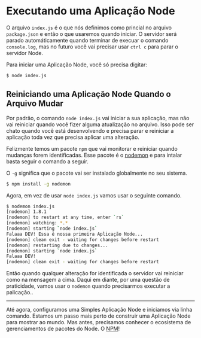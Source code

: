 # Executando uma Aplicação Node


O arquivo ```index.js``` é o que nós definimos como princial no arquivo ```package.json``` e então o que usaremos quando iniciar. O servidor será parado automáticamente quando terminar de execuar o comando ```console.log```, mas no futuro você vai precisar usar ```ctrl c``` para parar o servidor Node.

Para iniciar uma Aplicação Node, você só precisa digitar:


``` sh
$ node index.js
```


## Reiniciando uma Aplicação Node Quando o Arquivo Mudar

Por padrão, o comando ```node index.js``` vai iniciar a sua aplicação, mas não vai reiniciar quando você fizer alguma atualização no arquivo. Isso pode ser chato quando você está desenvolvendo e precisa parar e reiniciar a aplicação toda vez que precisa aplicar uma alteração.


Felizmente temos um pacote ```npm``` que vai monitorar e reiniciar quando mudanças forem identificadas. Esse pacote é o [nodemon](http://nodemon.io/) e para intalar basta seguir o comando a seguir.

O ```-g``` significa que o pacote vai ser instalado globalmente no seu sistema.


``` sh
$ npm install -g nodemon
```



Agora, em vez de usar ```node index.js``` vamos usar o seguinte comando.


``` sh
$ nodemon index.js
[nodemon] 1.8.1
[nodemon] to restart at any time, enter `rs`
[nodemon] watching: *.*
[nodemon] starting `node index.js`
Falaaa DEV! Essa é nossa primeira Aplicação Node...
[nodemon] clean exit - waiting for changes before restart
[nodemon] restarting due to changes...
[nodemon] starting `node index.js`
Falaaa DEV!
[nodemon] clean exit - waiting for changes before restart
```


Então quando qualquer alteração for identificada o servidor vai reiniciar como na mensagem a cima. Daqui em diante, por uma questão de praticidade, vamos usar o ```nodemon``` quando precisarmos executar a palicação..

---
Até agora, configuramos uma Simples Aplicação Node e iniciamos via linha comando. Estamos um passo mais perto de construir uma Aplicação Node para mostrar ao mundo. Mas antes, precisamos conhecer o ecosistema de gerenciamentos de pacotes do Node. O [NPM](https://www.npmjs.com)!
